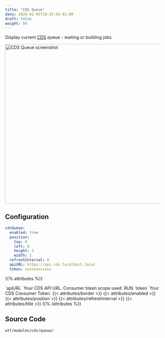 ```yaml
---
title: "CDS Queue"
date: 2020-02-05T19:35:54-01:00
draft: false
weight: 50
---
```


Display current [CDS](https://ovh.github.io/cds/) queue - waiting or building jobs.

<img class="screenshot" src="/imgs/modules/cds_queue.png" width="520" alt="CDS Queue screenshot" />


## Configuration

```yml
cdsQueue:
  enabled: true
  position:
    top: 0
    left: 0
    height: 3
    width: 2
  refreshInterval: 8
  apiURL: https://api.cds.localhost.local
  token: xxxxxxxxxxxx
```

{{% attributes %}}
  <tr>
    <td>`apiURL`</td>
    <td>Your CDS API URL.</td>
    <td>Consumer token scope used: RUN</td>
  </tr>
  <tr>
    <td>`token`</td>
    <td>Your CDS Consumer Token.</td>
    <td></td>
  </tr>
  {{< attributes/border >}}
  {{< attributes/enabled >}}
  {{< attributes/position >}}
  {{< attributes/refreshInterval >}}
  {{< attributes/title >}}
{{% /attributes %}}

## Source Code

```bash
wtf/modules/cds/queue/
```
